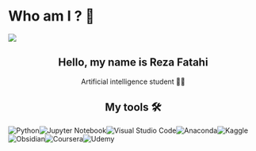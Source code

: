 
# Who am I ? 👋

<img aling='center' src='https://github.com/user-attachments/assets/7d97db7d-b4fc-446b-a9cd-d141433611f7'>


<h2 align='center'> Hello, my name is Reza Fatahi </h2>
<p align='center'> Artificial intelligence student 👨‍💻 </p>


<h2 align='center'> My tools 🛠 </h2>

![Python](https://img.shields.io/badge/python-3670A0?style=for-the-badge&logo=python&logoColor=ffdd54)![Jupyter Notebook](https://img.shields.io/badge/jupyter-%23FA0F00.svg?style=for-the-badge&logo=jupyter&logoColor=white)![Visual Studio Code](https://img.shields.io/badge/Visual%20Studio%20Code-0078d7.svg?style=for-the-badge&logo=visual-studio-code&logoColor=white)![Anaconda](https://img.shields.io/badge/Anaconda-%2344A833.svg?style=for-the-badge&logo=anaconda&logoColor=white)![Kaggle](https://img.shields.io/badge/Kaggle-035a7d?style=for-the-badge&logo=kaggle&logoColor=white)![Obsidian](https://img.shields.io/badge/Obsidian-%23483699.svg?style=for-the-badge&logo=obsidian&logoColor=white)![Coursera](https://img.shields.io/badge/Coursera-%230056D2.svg?style=for-the-badge&logo=Coursera&logoColor=white)![Udemy](https://img.shields.io/badge/Udemy-A435F0?style=for-the-badge&logo=Udemy&logoColor=white)
